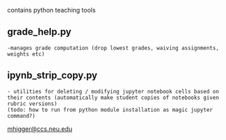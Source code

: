 contains python teaching tools

## grade_help.py
	-manages grade computation (drop lowest grades, waiving assignments, weights etc)
	
## ipynb_strip_copy.py
	- utilities for deleting / modifying jupyter notebook cells based on their contents (automatically make student copies of notebooks given rubric versions)
	(todo: how to run from python module installation as magic jupyter command?)
	
mhigger@ccs.neu.edu

